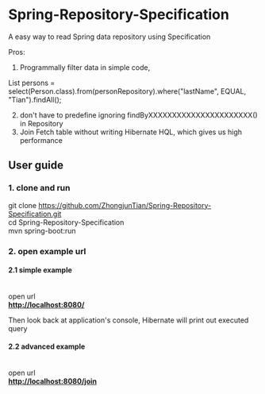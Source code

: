 # Spring-Repository-Specification

A easy way to read Spring data repository using Specification

Pros:

1. Programmally filter data in simple code,<br />

List<Person> persons = select(Person.class).from(personRepository).where("lastName", EQUAL, "Tian").findAll();
                
2. don't have to predefine ignoring findByXXXXXXXXXXXXXXXXXXXXXX() in Repository <br />
3. Join Fetch table without writing Hibernate HQL, which gives us high performance<br />

<h2>User guide</h2>
<h3>1. clone and run</h3>

git clone https://github.com/ZhongjunTian/Spring-Repository-Specification.git <br />
cd Spring-Repository-Specification<br />
mvn spring-boot:run

<h3>2. open example url</h3>

<h4>2.1 simple example</h4><br />
open url <br />
<a href="http://localhost:8080/"><b>http://localhost:8080/</b></a><br />

Then look back at application's console, Hibernate will print out executed query

<h4>2.2 advanced example</h4><br />
open url <br />
<a href="http://localhost:8080/join"><b>http://localhost:8080/join</b></a><br />

